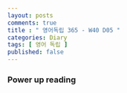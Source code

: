 ```yaml
---
layout: posts
comments: true
title : " 영어독립 365 - W40 D05 "
categories: Diary
tags: [ 영어 독립 ]
published: false
---
```


### Power up reading

```text

```
